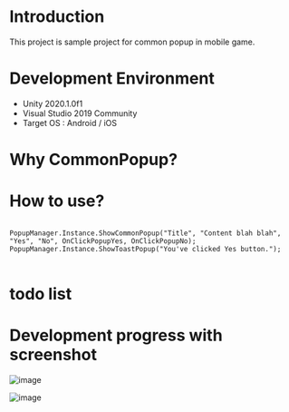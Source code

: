 # Introduction

This project is sample project for common popup in mobile game.

# Development Environment

- Unity 2020.1.0f1
- Visual Studio 2019 Community
- Target OS : Android / iOS

# Why CommonPopup?

# How to use?

<pre>
<code>
PopupManager.Instance.ShowCommonPopup("Title", "Content blah blah", "Yes", "No", OnClickPopupYes, OnClickPopupNo);   
PopupManager.Instance.ShowToastPopup("You've clicked Yes button.");
</code>
</pre>

# todo list

# Development progress with screenshot

![image](https://user-images.githubusercontent.com/29808782/93628105-f8e6e380-fa20-11ea-98f7-86ab027eded8.png)

![image](https://user-images.githubusercontent.com/29808782/93878413-ff24da80-fd14-11ea-86d2-e08add3178ce.png)



